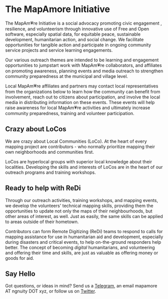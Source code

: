 
# The MapAmore Initiative
The MapAm💗re Initiative is a social advocacy promoting civic engagement , resilience, and volunteerism through  innovative use of Free and Open software, especially spatial data,  for equitable peace,  sustainable development, humanitarian action, and social change. We facilitate opportunities for tangible action and participate in ongoing community service projects and service learning engagements.

Our various outreach themes are intended to be learning and engagement opportunities to jumpstart work with MapAm💗re collaborators,  and affiliates on promoting awareness, planning events and media outreach to strengthen community preparedness at the municipal and village level.

Local MapAm💗re affiliates and partners may contact local representatives from the organizations below to learn how the community can benefit from involvement, reach out to citizens about participation, and involve the local media in distributing information on these events. These events will help raise awareness for local MapAm💗re activities and ultimately increase community preparedness, training and volunteer participation.

## Crazy about LoCos
We are crazy about Local Communities (LoCo). At the heart of every mapping project are contributors - who normally prioritize mapping their own neighborhoods and communities first.

LoCos are hyperlocal groups with superior local knowledge about their localities. Developing the skills and interests of LoCos are in the heart of our outreach programs and training workshops.

## Ready to help with ReDi
Through our outreach activities, training workshops, and mapping events, we develop the volunteers' technical mapping skills, providing them the opportunities to update not only the maps of their neighbourhoods, but other areas of interest, as well. Just as easily, the same skills can be applied to areas outside of their hometown.

Contributors can form Remote Digitizing (ReDi) teams to respond to calls for mapping assistance for use in humanitarian aid and development, especially during  disasters and critical events, to help on-the-ground responders help better. The concept of becoming _digital_ humanitarians, and volunteering and offering their time and skills, are just as valuable as offering money or goods for aid.

## Say Hello
Got questions, or ideas in mind? Send us a [Telegram](https:/t.me/mapamore), an email mapamore AT ngnuity DOT xyz, or follow us on [Twitter](https://twitter.com/MapAmorePH).
